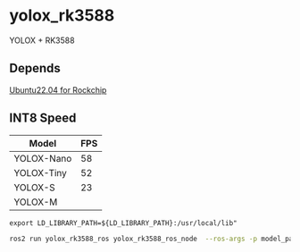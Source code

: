 # yolox_rk3588
YOLOX + RK3588

## Depends

[Ubuntu22.04 for Rockchip](https://github.com/Joshua-Riek/ubuntu-rockchip)

## INT8 Speed

| Model | FPS |
| --- | --- |
| YOLOX-Nano | 58 |
| YOLOX-Tiny | 52 |
| YOLOX-S | 23 |
| YOLOX-M | |

```text
export LD_LIBRARY_PATH=${LD_LIBRARY_PATH}:/usr/local/lib"
```


```bash
ros2 run yolox_rk3588_ros yolox_rk3588_ros_node  --ros-args -p model_path:=/home/rock5a/yolox_s_default.rknn
```

